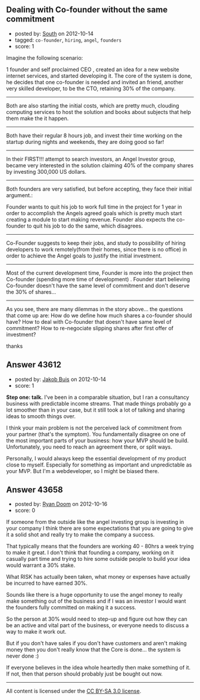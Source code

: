 ## Dealing with Co-founder without the same commitment

- posted by: [South](https://stackexchange.com/users/-1/20115-south) on 2012-10-14
- tagged: `co-founder`, `hiring`, `angel`, `founders`
- score: 1

Imagine the following scenario:

1 founder and self proclaimed CEO , created an idea for a new website internet services, and started developing it. The core of the system is done, he decides that one co-founder is needed and invited an friend, another very skilled developer, to be the CTO, retaining 30% of the company.

----

Both are also starting the initial costs, which are pretty much, clouding computing services to host the solution and books about subjects that help them make the it happen.

---

Both have their regular 8 hours job, and invest their time working on the startup during nights and weekends, they are doing good so far!

---

In their FIRST!!! attempt to search investors, an Angel Investor group, became very interested in the solution claiming 40% of the company shares by investing 300,000 US dollars.

---

Both founders are very satisfied, but before accepting, they face their initial argument.:

Founder wants to quit his job to work full time in the project for 1 year in order to accomplish the Angels agreed goals which is pretty much start creating a module to start making revenue. Founder also expects the co-founder to quit his job to do the same, which disagrees.

----

Co-Founder suggests to keep their jobs, and study to possibility of hiring developers to work remotely(from their homes, since there is no office) in order to achieve the Angel goals to justify the initial investment.

---

Most of the current development time, Founder is more into the project then Co-founder (spending more time of development) . Founder start believing Co-founder doesn't have the same level of commitment and don't deserve the 30% of shares...

---

As you see, there are many dilemmas in the story above... the questions that come up are:
How do we define how much shares a co-founder should have? How to deal with Co-founder that doesn't have same level of commitment? How to re-negociate slipping shares after first offer of investment? 

thanks



## Answer 43612

- posted by: [Jakob Buis](https://stackexchange.com/users/-1/2057-jakob-buis) on 2012-10-14
- score: 1

**Step one: talk.** I've been in a comparable situation, but I ran a consultancy business with predictable income streams. That made things probably go a lot smoother than in your case, but it still took a lot of talking and sharing ideas to smooth things over.

I think your main problem is not the perceived lack of commitment from your partner (that's the symptom). You fundamentally disagree on one of the most important parts of your business: how your MVP should be build. Unfortunately, you need to reach an agreement there, or split ways. 

Personally, I would always keep the essential development of my product close to myself. Especially for something as important and unpredictable as your MVP. But I'm a webdeveloper, so I might be biased there.


## Answer 43658

- posted by: [Ryan Doom](https://stackexchange.com/users/-1/5655-ryan-doom) on 2012-10-16
- score: 0

If someone from the outside like the angel investing group is investing in your company I think there are some expectations that you are going to give it a solid shot and really try to make the company a success.

That typically means that the founders are working 40 - 80hrs a week trying to make it great.  I don't think that founding a company, working on it casually part time and trying to hire some outside people to build your idea would warrant a 30% stake.  

What RISK has actually been taken, what money or expenses have actually be incurred to have earned 30%.  

Sounds like there is a huge opportunity to use the angel money to really make something out of the business and if I was an investor I would want the founders fully committed on making it a success.

So the person at 30% would need to step-up and figure out how they can be an active and vital part of the business, or everyone needs to discuss a way to make it work out.

But if you don't have sales if you don't have customers and aren't making money then you don't really know that the Core is done... the system is never done :) 

If everyone believes in the idea whole heartedly then make something of it. If not, then that person should probably just be bought out now.








---

All content is licensed under the [CC BY-SA 3.0 license](https://creativecommons.org/licenses/by-sa/3.0/).
